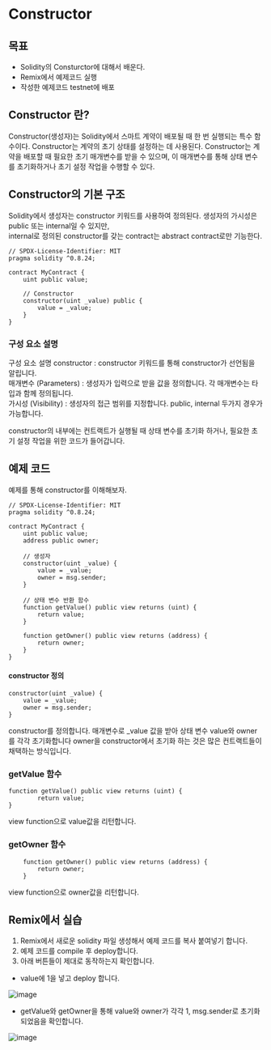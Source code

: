 # Constructor

## 목표
- Solidity의 Consturctor에 대해서 배운다.
- Remix에서 예제코드 실행
- 작성한 예제코드 testnet에 배포

## Constructor 란?

Constructor(생성자)는 Solidity에서 스마트 계약이 배포될 때 한 번 실행되는 특수 함수이다. Constructor는 계약의 초기 상태를 설정하는 데 사용된다. Constructor는 계약을 배포할 때 필요한 초기 매개변수를 받을 수 있으며, 이 매개변수를 통해 상태 변수를 초기화하거나 초기 설정 작업을 수행할 수 있다. 

## Constructor의 기본 구조

Solidity에서 생성자는 constructor 키워드를 사용하여 정의된다. 생성자의 가시성은 public 또는 internal일 수 있지만,  
internal로 정의된 constructor를 갖는 contract는 abstract contract로만 기능한다. 

```solidity
// SPDX-License-Identifier: MIT
pragma solidity ^0.8.24;

contract MyContract {
    uint public value;

    // Constructor 
    constructor(uint _value) public {
        value = _value;
    }
}
```
### 구성 요소 설명 

구성 요소 설명
constructor : constructor 키워드를 통해 constructor가 선언됨을 알립니다.<br>
매개변수 (Parameters) : 생성자가 입력으로 받을 값을 정의합니다. 각 매개변수는 타입과 함께 정의됩니다.<br>
가시성 (Visibility) : 생성자의 접근 범위를 지정합니다. public, internal 두가지 경우가 가능합니다.<br>

constructor의 내부에는 컨트랙트가 실행될 때 상태 변수를 초기화 하거나, 필요한 초기 설정 작업을 위한 코드가 들어갑니다. 



## 예제 코드

예제를 통해 constructor를 이해해보자. 

```solidity
// SPDX-License-Identifier: MIT
pragma solidity ^0.8.24;

contract MyContract {
    uint public value;
    address public owner;

    // 생성자
    constructor(uint _value) {
        value = _value;
        owner = msg.sender;
    }

    // 상태 변수 반환 함수
    function getValue() public view returns (uint) {
        return value;
    }

    function getOwner() public view returns (address) {
        return owner;
    }
}
```

#### constructor 정의

```solidity
constructor(uint _value) {
    value = _value;
    owner = msg.sender;
}
```

constructor를 정의합니다. 매개변수로 _value 값을 받아 상태 변수 value와 owner를 각각 초기화합니다
owner을 constructor에서 초기화 하는 것은 많은 컨트랙트들이 채택하는 방식입니다. 

### getValue 함수

```solidity
function getValue() public view returns (uint) {
        return value;
}
```

view function으로 value값을 리턴합니다. 

### getOwner 함수

```solidity
    function getOwner() public view returns (address) {
        return owner;
    }
```
view function으로 owner값을 리턴합니다. 


## Remix에서 실습 
1. Remix에서 새로운 solidity 파일 생성해서 예제 코드를 복사 붙여넣기 합니다.
2. 예제 코드를 compile 후 deploy합니다.
3. 아래 버튼들이 제대로 동작하는지 확인합니다.

- value에 1을 넣고 deploy 합니다.
  
![image](https://github.com/mmingyeomm/nestJS/assets/87323564/66da8dce-47ac-4370-a30e-17276fc776d4)  

- getValue와 getOwner을 통해 value와 owner가 각각 1, msg.sender로 초기화 되었음을 확인합니다.

![image](https://github.com/mmingyeomm/nestJS/assets/87323564/7f5ca5fb-a66c-4e06-8f30-743164a9468c)
